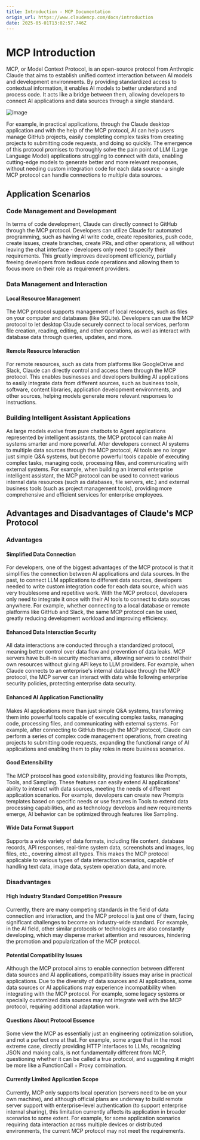 ```yaml
---
title: Introduction - MCP Documentation
origin_url: https://www.claudemcp.com/docs/introduction
date: 2025-05-01T13:02:57.746Z
---
```


# MCP Introduction

MCP, or Model Context Protocol, is an open-source protocol from Anthropic Claude that aims to establish unified context interaction between AI models and development environments. By providing standardized access to contextual information, it enables AI models to better understand and process code. It acts like a bridge between them, allowing developers to connect AI applications and data sources through a single standard.

![image](https://github.com/user-attachments/assets/631dac34-a73e-4d9e-8de8-ce27cc31c269)

For example, in practical applications, through the Claude desktop application and with the help of the MCP protocol, AI can help users manage GitHub projects, easily completing complex tasks from creating projects to submitting code requests, and doing so quickly. The emergence of this protocol promises to thoroughly solve the pain point of LLM (Large Language Model) applications struggling to connect with data, enabling cutting-edge models to generate better and more relevant responses, without needing custom integration code for each data source - a single MCP protocol can handle connections to multiple data sources.

## Application Scenarios

### Code Management and Development

In terms of code development, Claude can directly connect to GitHub through the MCP protocol. Developers can utilize Claude for automated programming, such as having AI write code, create repositories, push code, create issues, create branches, create PRs, and other operations, all without leaving the chat interface - developers only need to specify their requirements. This greatly improves development efficiency, partially freeing developers from tedious code operations and allowing them to focus more on their role as requirement providers.

### Data Management and Interaction

#### Local Resource Management

The MCP protocol supports management of local resources, such as files on your computer and databases (like SQLite). Developers can use the MCP protocol to let desktop Claude securely connect to local services, perform file creation, reading, editing, and other operations, as well as interact with database data through queries, updates, and more.

#### Remote Resource Interaction

For remote resources, such as data from platforms like GoogleDrive and Slack, Claude can directly control and access them through the MCP protocol. This enables businesses and developers building AI applications to easily integrate data from different sources, such as business tools, software, content libraries, application development environments, and other sources, helping models generate more relevant responses to instructions.

### Building Intelligent Assistant Applications

As large models evolve from pure chatbots to Agent applications represented by intelligent assistants, the MCP protocol can make AI systems smarter and more powerful. After developers connect AI systems to multiple data sources through the MCP protocol, AI tools are no longer just simple Q&A systems, but become powerful tools capable of executing complex tasks, managing code, processing files, and communicating with external systems. For example, when building an internal enterprise intelligent assistant, the MCP protocol can be used to connect various internal data resources (such as databases, file servers, etc.) and external business tools (such as project management tools), providing more comprehensive and efficient services for enterprise employees.

## Advantages and Disadvantages of Claude's MCP Protocol

### Advantages

#### Simplified Data Connection

For developers, one of the biggest advantages of the MCP protocol is that it simplifies the connection between AI applications and data sources. In the past, to connect LLM applications to different data sources, developers needed to write custom integration code for each data source, which was very troublesome and repetitive work. With the MCP protocol, developers only need to integrate it once with their AI tools to connect to data sources anywhere. For example, whether connecting to a local database or remote platforms like GitHub and Slack, the same MCP protocol can be used, greatly reducing development workload and improving efficiency.

#### Enhanced Data Interaction Security

All data interactions are conducted through a standardized protocol, meaning better control over data flow and prevention of data leaks. MCP servers have built-in security mechanisms, allowing servers to control their own resources without giving API keys to LLM providers. For example, when Claude connects to an enterprise's internal database through the MCP protocol, the MCP server can interact with data while following enterprise security policies, protecting enterprise data security.

#### Enhanced AI Application Functionality

Makes AI applications more than just simple Q&A systems, transforming them into powerful tools capable of executing complex tasks, managing code, processing files, and communicating with external systems. For example, after connecting to GitHub through the MCP protocol, Claude can perform a series of complex code management operations, from creating projects to submitting code requests, expanding the functional range of AI applications and enabling them to play roles in more business scenarios.

#### Good Extensibility

The MCP protocol has good extensibility, providing features like Prompts, Tools, and Sampling. These features can easily extend AI applications' ability to interact with data sources, meeting the needs of different application scenarios. For example, developers can create new Prompts templates based on specific needs or use features in Tools to extend data processing capabilities, and as technology develops and new requirements emerge, AI behavior can be optimized through features like Sampling.

#### Wide Data Format Support

Supports a wide variety of data formats, including file content, database records, API responses, real-time system data, screenshots and images, log files, etc., covering almost all types. This makes the MCP protocol applicable to various types of data interaction scenarios, capable of handling text data, image data, system operation data, and more.

### Disadvantages

#### High Industry Standard Competition Pressure

Currently, there are many competing standards in the field of data connection and interaction, and the MCP protocol is just one of them, facing significant challenges to become an industry-wide standard. For example, in the AI field, other similar protocols or technologies are also constantly developing, which may disperse market attention and resources, hindering the promotion and popularization of the MCP protocol.

#### Potential Compatibility Issues

Although the MCP protocol aims to enable connection between different data sources and AI applications, compatibility issues may arise in practical applications. Due to the diversity of data sources and AI applications, some data sources or AI applications may experience incompatibility when integrating with the MCP protocol. For example, some legacy systems or specially customized data sources may not integrate well with the MCP protocol, requiring additional adaptation work.

#### Questions About Protocol Essence

Some view the MCP as essentially just an engineering optimization solution, and not a perfect one at that. For example, some argue that in the most extreme case, directly providing HTTP interfaces to LLMs, recognizing JSON and making calls, is not fundamentally different from MCP, questioning whether it can be called a true protocol, and suggesting it might be more like a FunctionCall + Proxy combination.

#### Currently Limited Application Scope

Currently, MCP only supports local operation (servers need to be on your own machine), and although official plans are underway to build remote server support with enterprise-level authentication (to support enterprise internal sharing), this limitation currently affects its application in broader scenarios to some extent. For example, for some application scenarios requiring data interaction across multiple devices or distributed environments, the current MCP protocol may not meet the requirements.
